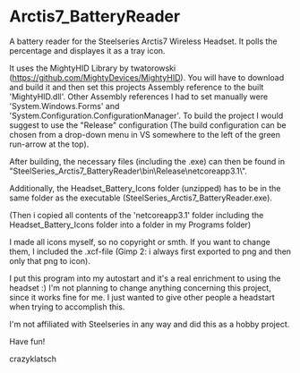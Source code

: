# Arctis7_BatteryReader
A battery reader for the Steelseries Arctis7 Wireless Headset. It polls the percentage and displayes it as a tray icon.

It uses the MightyHID Library by twatorowski (https://github.com/MightyDevices/MightyHID). You will have to download and build it and then set this projects Assembly reference to the built 'MightyHID.dll'. Other Assembly references I had to set manually were 'System.Windows.Forms' and 'System.Configuration.ConfigurationManager'.
To build the project I would suggest to use the "Release" configuration (The build configuration can be chosen from a drop-down menu in VS somewhere to the left of the green run-arrow at the top).

After building, the necessary files (including the .exe) can then be found in "SteelSeries_Arctis7_BatteryReader\\bin\\Release\\netcoreapp3.1\\".

Additionally, the Headset_Battery_Icons folder (unzipped) has to be in the same folder as the executable (SteelSeries_Arctis7_BatteryReader.exe).

(Then i copied all contents of the 'netcoreapp3.1' folder including the Headset_Battery_Icons folder into a folder in my Programs folder)


I made all icons myself, so no copyright or smth. If you want to change them, I included the .xcf-file (Gimp 2: i always first exported to png and then only that png to icon).

I put this program into my autostart and it's a real enrichment to using the headset :)
I'm not planning to change anything concerning this project, since it works fine for me. I just wanted to give other people a headstart when trying to accomplish this.

I'm not affiliated with Steelseries in any way and did this as a hobby project.

Have fun!

crazyklatsch
